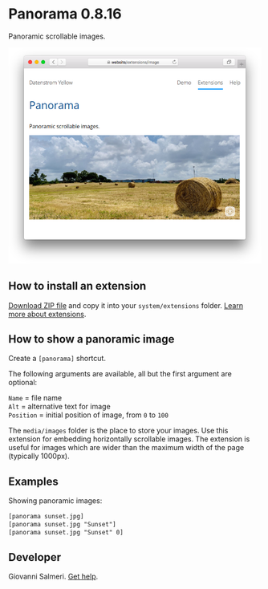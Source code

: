 # Panorama 0.8.16

Panoramic scrollable images.

<p align="center"><img src="panorama-screenshot.png?raw=true" alt="Screenshot"></p>

## How to install an extension

[Download ZIP file](https://github.com/GiovanniSalmeri/yellow-panorama/archive/main.zip) and copy it into your `system/extensions` folder. [Learn more about extensions](https://github.com/annaesvensson/yellow-update).

## How to show a panoramic image

Create a `[panorama]` shortcut. 

The following arguments are available, all but the first argument are optional:

`Name` = file name    
`Alt` = alternative text for image   
`Position` = initial position of image, from `0` to `100`

The `media/images` folder is the place to store your images. Use this extension for embedding horizontally scrollable images.  The extension is useful for images which are wider than the maximum width of the page (typically 1000px).

## Examples

Showing panoramic images:

    [panorama sunset.jpg]  
    [panorama sunset.jpg "Sunset"]  
    [panorama sunset.jpg "Sunset" 0]  

## Developer

Giovanni Salmeri. [Get help](https://datenstrom.se/yellow/help/).
